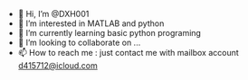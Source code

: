 - 👋 Hi, I’m @DXH001
- 👀 I’m interested in MATLAB and python
- 🌱 I’m currently learning basic python programing
- 💞️ I’m looking to collaborate on ...
- 📫 How to reach me : just contact me with mailbox account d415712@icloud.com

<!---
DXH001/DXH001 is a ✨ special ✨ repository because its `README.md` (this file) appears on your GitHub profile.
You can click the Preview link to take a look at your changes.
--->
